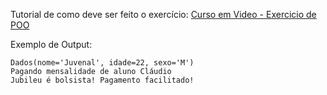 Tutorial de como deve ser feito o exercício: <a href="https://www.youtube.com/watch?v=5pwV2WdD-_Y" target="_blank">Curso em Video - Exercicio de POO</a>

Exemplo de Output:
~~~
Dados(nome='Juvenal', idade=22, sexo='M')
Pagando mensalidade de aluno Cláudio
Jubileu é bolsista! Pagamento facilitado!
~~~